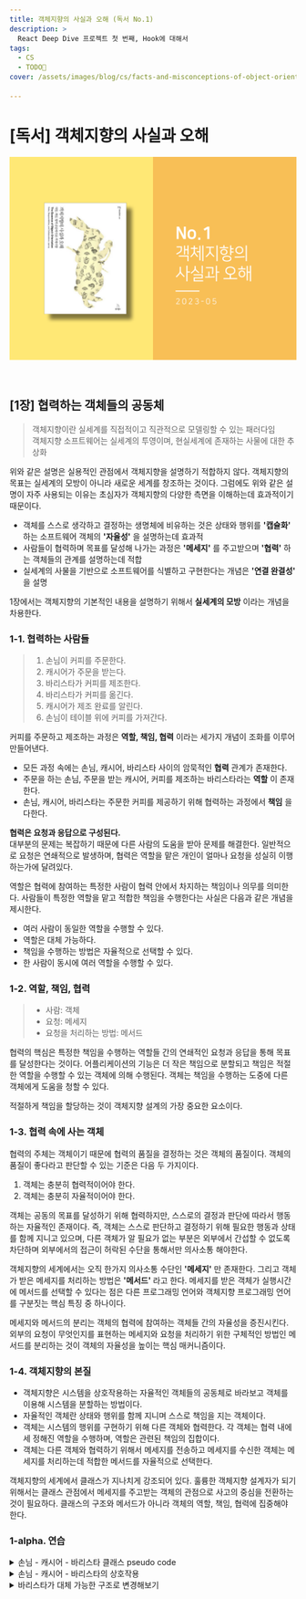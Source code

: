 ```yaml
---
title: 객체지향의 사실과 오해 (독서 No.1)
description: >
  React Deep Dive 프로젝트 첫 번째, Hook에 대해서
tags:
  - CS
  - TODO👀
cover: /assets/images/blog/cs/facts-and-misconceptions-of-object-orientation/thumbnail.png

---
```


# [독서] 객체지향의 사실과 오해
![thumbanil_image](/assets/images/blog/cs/facts-and-misconceptions-of-object-orientation/thumbnail.png)

<br />

## [1장] 협력하는 객체들의 공동체
> 객체지향이란 실세계를 직접적이고 직관적으로 모델링할 수 있는 패러다임  
> 객체지향 소프트웨어는 실세계의 투영이며, 현실세계에 존재하는 사물에 대한 추상화

위와 같은 설명은 실용적인 관점에서 객체지향을 설명하기 적합하지 않다. 객체지향의 목표는 실세계의 모방이 아니라 새로운 세계를 창조하는 것이다. 그럼에도 위와 같은 설명이 자주 사용되는 이유는 초심자가 객체지향의 다양한 측면을 이해하는데 효과적이기 때문이다.

- 객체를 스스로 생각하고 결정하는 생명체에 비유하는 것은 상태와 행위를 **'캡슐화'** 하는 소프트웨어 객체의 **'자율성'** 을 설명하는데 효과적
- 사람들이 협력하며 목표를 달성해 나가는 과정은 **'메세지'** 를 주고받으며 **'협력'** 하는 객체들의 관계를 설명하는데 적합
- 실세계의 사물을 기반으로 소프트웨어를 식별하고 구현한다는 개념은 **'연결 완결성'** 을 설명

1장에서는 객체지향의 기본적인 내용을 설명하기 위해서 **실세계의 모방** 이라는 개념을 차용한다.

### 1-1. 협력하는 사람들
> 1. 손님이 커피를 주문한다.
> 2. 캐시어가 주문을 받는다.
> 3. 바리스타가 커피를 제조한다.
> 4. 바리스타가 커피를 옮긴다.
> 5. 캐시어가 제조 완료를 알린다.
> 6. 손님이 테이블 위에 커피를 가져간다.

커피를 주문하고 제조하는 과정은 **역할, 책임, 협력** 이라는 세가지 개념이 조화를 이루어 만들어낸다.

- 모든 과정 속에는 손님, 캐시어, 바리스타 사이의 암묵적인 **협력** 관계가 존재한다.
- 주문을 하는 손님, 주문을 받는 캐시어, 커피를 제조하는 바리스타라는 **역할** 이 존재한다.
- 손님, 캐시어, 바리스타는 주문한 커피를 제공하기 위해 협력하는 과정에서 **책임** 을 다한다.

**협력은 요청과 응답으로 구성된다.**  
대부분의 문제는 복잡하기 때문에 다른 사람의 도움을 받아 문제를 해결한다. 일반적으로 요청은 연쇄적으로 발생하며, 협력은 역할을 맡은 개인이 얼마나 요청을 성실히 이행하는가에 달려있다.

역할은 협력에 참여하는 특정한 사람이 협력 안에서 차지하는 책임이나 의무를 의미한다. 사람들이 특정한 역할을 맡고 적합한 책임을 수행한다는 사실은 다음과 같은 개념을 제시한다.

- 여러 사람이 동일한 역할을 수행할 수 있다.
- 역할은 대체 가능하다.
- 책임을 수행하는 방법은 자율적으로 선택할 수 있다.
- 한 사람이 동시에 여러 역할을 수행할 수 있다.

### 1-2. 역할, 책임, 협력
> - 사람: 객체
> - 요청: 메세지
> - 요청을 처리하는 방법: 메서드

협력의 핵심은 특정한 책임을 수행하는 역할들 간의 연쇄적인 요청과 응답을 통해 목표를 달성한다는 것이다. 어플리케이션의 기능은 더 작은 책임으로 분할되고 책임은 적절한 역할을 수행할 수 있는 객체에 의해 수행된다. 객체는 책임을 수행하는 도중에 다른 객체에게 도움을 청할 수 있다.

적절하게 책임을 할당하는 것이 객체지향 설계의 가장 중요한 요소이다.

### 1-3. 협력 속에 사는 객체
협력의 주체는 객체이기 때문에 협력의 품질을 결정하는 것은 객체의 품질이다. 객체의 품질이 좋다라고 판단할 수 있는 기준은 다음 두 가지이다.

1. 객체는 충분히 협력적이어야 한다.
2. 객체는 충분히 자율적이어야 한다.

객체는 공동의 목표를 달성하기 위해 협력하지만, 스스로의 결정과 판단에 따라서 행동하는 자율적인 존재이다. 즉, 객체는 스스로 판단하고 결정하기 위해 필요한 행동과 상태를 함께 지니고 있으며, 다른 객체가 알 필요가 없는 부분은 외부에서 간섭할 수 없도록 차단하며 외부에서의 접근이 허락된 수단을 통해서만 의사소통 해야한다.

객체지향의 세계에서는 오직 한가지 의사소통 수단인 **'메세지'** 만 존재한다. 그리고 객체가 받은 메세지를 처리하는 방법은 **'메서드'** 라고 한다. 메세지를 받은 객체가 실행시간에 메서드를 선택할 수 있다는 점은 다른 프로그래밍 언어와 객체지향 프로그래밍 언어를 구분짓는 핵심 특징 중 하나이다.

메세지와 메서드의 분리는 객체의 협력에 참여하는 객체들 간의 자율성을 증진시킨다. 외부의 요청이 무엇인지를 표현하는 메세지와 요청을 처리하기 위한 구체적인 방법인 메서드를 분리하는 것이 객체의 자율성을 높이는 핵심 매커니즘이다.

### 1-4. 객체지향의 본질
- 객체지향은 시스템을 상호작용하는 자율적인 객체들의 공동체로 바라보고 객체를 이용해 시스템을 분할하는 방법이다.
- 자율적인 객체란 상태와 행위를 함께 지니며 스스로 책임을 지는 객체이다.
- 객체는 시스템의 행위를 구현하기 위해 다른 객체와 협력한다. 각 객체는 협력 내에세 정해진 역할을 수행하며, 역할은 관련된 책임의 집합이다.
- 객체는 다른 객체와 협력하기 위해서 메세지를 전송하고 메세지를 수신한 객체는 메세지를 처리하는데 적합한 메서드를 자율적으로 선택한다.

객체지향의 세계에서 클래스가 지나치게 강조되어 있다. 훌륭한 객체지향 설계자가 되기 위해서는 클래스 관점에서 메세지를 주고받는 객체의 관점으로 사고의 중심을 전환하는 것이 필요하다. 클래스의 구조와 메서드가 아니라 객체의 역할, 책임, 협력에 집중해야 한다.

### 1-alpha. 연습
<details>
  <summary>손님 - 캐시어 - 바리스타 클래스 pseudo code</summary>

  ```typescript
  class Customer {
    orderCoffee() {}

    takeCoffee() {}
  }

  class Barista {
    receiveOrder() {}

    makeCoffee() {}

    relayCoffee() {}
  }

  class Casher {
    takeOrder() {}

    relayOrder() {}

    serveCoffee() {}
  }
  ```
</details>

<details>
  <summary>손님 - 캐시어 - 바리스타의 상호작용</summary>

  ```typescript
  // 역할: 주문
  class Order {
    menu: string;

    customer: Customer;

    constructor(customer: Customer, menu: string) {
      this.customer = customer;
      this.menu = menu;
    }

    getMenu() {
      return this.menu;
    }
  }

  // 역할: 커피
  class Coffee {
    menu: string;

    constructor(menu: string) {
      this.menu = menu;
    }
  }

  // 역할: 고객
  class Customer {
    coffee: Coffee | null;

    constructor() {
      this.coffee = null;
    }

    // 책임: 커피 주문
    orderCoffee(casher: Casher, menu: string) {}

    // 책임: 커피를 받는다.
    takeCoffee(cofee: Cofee) {}
  }

  // 역할: 바리스타
  class Barista {
    // 책임: 주문을 전해받는다.
    receiveOrder(caher: Caher, order: Order) {}

    // 책임: 커피를 만든다.
    makeCoffee(order: Order) {
      return new Coffee(order.getMenu());
    }

    // 책임: 커피를 캐셔에게 전달한다.
    relayCoffee(casher: Casher, coffee: Coffee) {}
  }

  // 역할: 캐셔
  class Casher {
    order: Order | null;

    barista: Barista;

    constructor(barista: Barista) {
      this.order = null;
      this.barista = barista;
    }

    // 책임: 주문을 받는다.
    takeOrder(customer: Customer, menu: string) {}

    // 책임: 주문을 바리스타에게 전달한다.
    relayOrder(barista: Barista, order: Order) {}

    // 책임: 커피를 바리스타로부터 받는다.
    receiveCoffee(coffee: Coffee) {}

    // 책임: 커피를 서빙한다.
    serveCoffee(customer: Customer, coffee: Coffee) {}
  }

  // Main Function
  const customr = new Customer();
  const barista = new Barista();
  const casher = new Casher(barista);

  // 고객이 커피를 주문한다.
  customer.orderCoffee(casher, '핸드드립 커피');

  // 캐시어가 주문을 받는다.
  casher.takeOrder(customer, '핸드드립 커피');

  // 캐시어가 주문을 바리스타에게 전달한다.
  casher.relayOrder(barista, new Order(customer, '핸드드립 커피'));

  // 바리스타가 주문을 전해받는다.
  barista.receiveOrder(casher, new Order(customer, '핸드드립 커피'));

  // 바리스타가 커피를 만든다.
  barista.makeCoffee(new Order(customer, '핸드드립 커피'));

  // 바리스타가 커피를 캐시어에게 전달한다.
  barista.relayCoffee(casher, new Coffee('핸드드립 커피'));

  // 캐시어가 커피를 받는다.
  casher.receiveCoffee(new Coffee('핸드드립 커피'));

  // 캐시어가 커피를 서빙한다.
  casher.serveCoffee(customer, new Coffee('핸드드립 커피'));

  // 고객이 커피를 받는다.
  customer.takeCoffee(new Coffee('핸드드립 커피'));
  ```
</details>

<details>
  <summary>바리스타가 대체 가능한 구조로 변경해보기</summary>

  - 바리스타 클래스가 다른 클래스가 바뀌더라도 정상 동작하도록
  - 캐셔가 바리스타를 호출하는 코드는 그대로 유지되도록

  **상속** 을 이용해서 해결해보기
  ```typescript
  // 역할: 바리스타
  abstract class Barista {
    // 책임: 주문을 전해받는다.
    receiveOrder(casher: Casher, order: Order) {}

    // 책임: 커피를 만든다.
    abstract makeCoffee(order: Order): Coffee;

    // 책임: 커피를 캐시어에게 전달한다.
    relayCoffee(casher: Casher, coffee: Coffee) {}
  }

  // 역할: 바리스타
  class HandDripBarista extends Barista {
    // 책임: 커피를 만든다.
    makeCoffee(order: Order) {
      // - 커피를 만든다 :  '핸드드립 방식'
      return new Coffee('핸드드립');
    }
  }

  // 역할: 캐시어
  class Casher {
    order: Order | null;

    barista: Barista;

    constructor(barista: Barista) {
      this.order = null;
      this.barista = barista;
    }

    // 책임: 주문을 받는다.
    takeOrder(customer: Customer, menu: string) {}

    // 책임: 주문을 바리스타에게 전달한다.
    relayOrder(barista: Barista, order: Order) {}

    // 책임: 커피를 받는다.
    receiveCoffee(coffee: Coffee) {}

    // 책임: 커피를 서빙한다.
    serveCoffee(customer: Customer, coffee: Coffee) {}
  }

  casher.relayOrder(new HandDripBarista(), new Order(customer, '아메리카노'));
  ```

  메세지는 외부에서 알 수 있고, 메서드는 메세지를 처리하는 코드라고 볼 수 있을 듯. `makeCoffee`는 메세지이고, 그 내부 구현은 메서드라고 생각하면 되지 않을까?
</details>